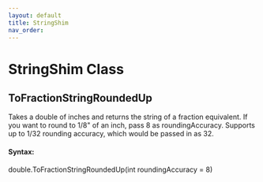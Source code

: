 ```yaml
---
layout: default
title: StringShim
nav_order: 
---
```


# StringShim Class

## ToFractionStringRoundedUp

Takes a double of inches and returns the string of a fraction equivalent. If you want to round to 1/8" of an inch, pass 8 as roundingAccuracy. Supports up to 1/32 rounding accuracy, which would be passed in as 32.


#### Syntax:

double.ToFractionStringRoundedUp(int roundingAccuracy = 8)

## 
